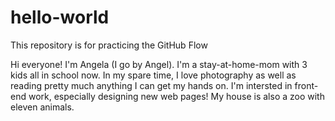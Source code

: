 # hello-world
This repository is for practicing the GitHub Flow

Hi everyone! I'm Angela (I go by Angel). I'm a stay-at-home-mom with 3 kids all in school now. In my spare time, I love photography as well as reading pretty much anything I can get my hands on. I'm intersted in front-end work, especially designing new web pages! My house is also a zoo with eleven animals.
